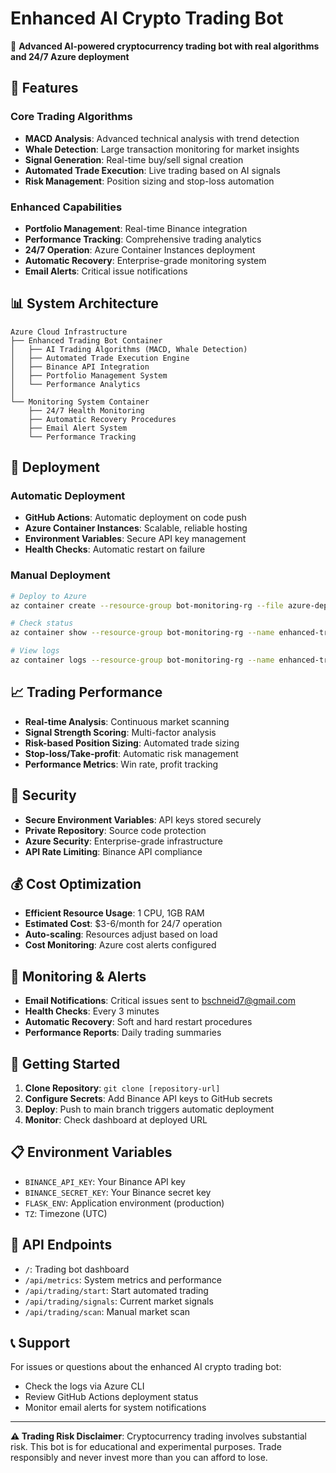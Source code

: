 # Enhanced AI Crypto Trading Bot

🤖 **Advanced AI-powered cryptocurrency trading bot with real algorithms and 24/7 Azure deployment**

## 🚀 Features

### Core Trading Algorithms
- **MACD Analysis**: Advanced technical analysis with trend detection
- **Whale Detection**: Large transaction monitoring for market insights
- **Signal Generation**: Real-time buy/sell signal creation
- **Automated Trade Execution**: Live trading based on AI signals
- **Risk Management**: Position sizing and stop-loss automation

### Enhanced Capabilities
- **Portfolio Management**: Real-time Binance integration
- **Performance Tracking**: Comprehensive trading analytics
- **24/7 Operation**: Azure Container Instances deployment
- **Automatic Recovery**: Enterprise-grade monitoring system
- **Email Alerts**: Critical issue notifications

## 📊 System Architecture

```
Azure Cloud Infrastructure
├── Enhanced Trading Bot Container
│   ├── AI Trading Algorithms (MACD, Whale Detection)
│   ├── Automated Trade Execution Engine
│   ├── Binance API Integration
│   ├── Portfolio Management System
│   └── Performance Analytics
│
└── Monitoring System Container
    ├── 24/7 Health Monitoring
    ├── Automatic Recovery Procedures
    ├── Email Alert System
    └── Performance Tracking
```

## 🔧 Deployment

### Automatic Deployment
- **GitHub Actions**: Automatic deployment on code push
- **Azure Container Instances**: Scalable, reliable hosting
- **Environment Variables**: Secure API key management
- **Health Checks**: Automatic restart on failure

### Manual Deployment
```bash
# Deploy to Azure
az container create --resource-group bot-monitoring-rg --file azure-deploy.yml

# Check status
az container show --resource-group bot-monitoring-rg --name enhanced-trading-bot

# View logs
az container logs --resource-group bot-monitoring-rg --name enhanced-trading-bot
```

## 📈 Trading Performance

- **Real-time Analysis**: Continuous market scanning
- **Signal Strength Scoring**: Multi-factor analysis
- **Risk-based Position Sizing**: Automated trade sizing
- **Stop-loss/Take-profit**: Automatic risk management
- **Performance Metrics**: Win rate, profit tracking

## 🔐 Security

- **Secure Environment Variables**: API keys stored securely
- **Private Repository**: Source code protection
- **Azure Security**: Enterprise-grade infrastructure
- **API Rate Limiting**: Binance API compliance

## 💰 Cost Optimization

- **Efficient Resource Usage**: 1 CPU, 1GB RAM
- **Estimated Cost**: $3-6/month for 24/7 operation
- **Auto-scaling**: Resources adjust based on load
- **Cost Monitoring**: Azure cost alerts configured

## 📧 Monitoring & Alerts

- **Email Notifications**: Critical issues sent to bschneid7@gmail.com
- **Health Checks**: Every 3 minutes
- **Automatic Recovery**: Soft and hard restart procedures
- **Performance Reports**: Daily trading summaries

## 🎯 Getting Started

1. **Clone Repository**: `git clone [repository-url]`
2. **Configure Secrets**: Add Binance API keys to GitHub secrets
3. **Deploy**: Push to main branch triggers automatic deployment
4. **Monitor**: Check dashboard at deployed URL

## 📋 Environment Variables

- `BINANCE_API_KEY`: Your Binance API key
- `BINANCE_SECRET_KEY`: Your Binance secret key
- `FLASK_ENV`: Application environment (production)
- `TZ`: Timezone (UTC)

## 🔗 API Endpoints

- `/`: Trading bot dashboard
- `/api/metrics`: System metrics and performance
- `/api/trading/start`: Start automated trading
- `/api/trading/signals`: Current market signals
- `/api/trading/scan`: Manual market scan

## 📞 Support

For issues or questions about the enhanced AI crypto trading bot:
- Check the logs via Azure CLI
- Review GitHub Actions deployment status
- Monitor email alerts for system notifications

---

**⚠️ Trading Risk Disclaimer**: Cryptocurrency trading involves substantial risk. This bot is for educational and experimental purposes. Trade responsibly and never invest more than you can afford to lose.


